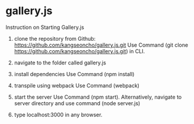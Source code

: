 # gallery.js

Instruction on Starting Gallery.js

1. clone the repository from Github: https://github.com/kangseoncho/gallery.js.git
Use Command (git clone https://github.com/kangseoncho/gallery.js.git) in CLI.

2. navigate to the folder called gallery.js

3. install dependencies
Use Command (npm install)

4. transpile using webpack
Use Command (webpack)

5. start the server
Use Command (npm start). Alternatively, navigate to server directory and use command (node server.js)

6. type localhost:3000 in any browser.